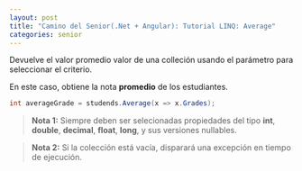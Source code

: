 ```yaml
---
layout: post
title: "Camino del Senior(.Net + Angular): Tutorial LINQ: Average"
categories: senior
---
```


Devuelve el valor promedio valor de <!--more-->una colleción usando el parámetro para seleccionar el criterio.

En este caso, obtiene la nota **promedio** de los estudiantes.

```csharp
int averageGrade = studends.Average(x => x.Grades);
```

> **Nota 1:** Siempre deben ser selecionadas propiedades del tipo **int**, **double**, **decimal**, **float**, **long**, y sus versiones nullables.

> **Nota 2:** Si la colección está vacía, disparará una excepción en tiempo de ejecución.